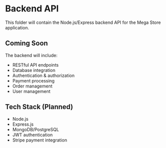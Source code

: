 # Backend API

This folder will contain the Node.js/Express backend API for the Mega Store application.

## Coming Soon

The backend will include:

- RESTful API endpoints
- Database integration
- Authentication & authorization
- Payment processing
- Order management
- User management

## Tech Stack (Planned)

- Node.js
- Express.js
- MongoDB/PostgreSQL
- JWT authentication
- Stripe payment integration
